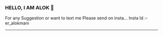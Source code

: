 ### HELLO, I AM ALOK 👋
For any Suggestion or want to text me Please send on insta...
Insta Id :- er_alokmani


****************************
